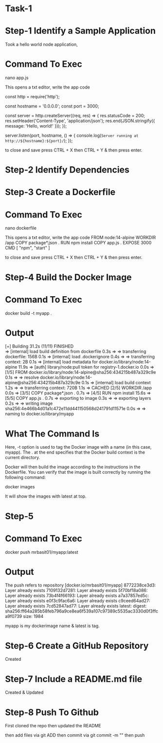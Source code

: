 # Task-1

# Step-1 Identify a Sample Application

Took a hello world node application, 

# Command To Exec
nano app.js

This opens a txt editor, write the app code

const http = require('http');

const hostname = '0.0.0.0';
const port = 3000;

const server = http.createServer((req, res) => {
  res.statusCode = 200;
  res.setHeader('Content-Type', 'application/json');
  res.end(JSON.stringify({ message: 'Hello, world!' }));
});

server.listen(port, hostname, () => {
  console.log(`Server running at http://${hostname}:${port}/`);
});

to close and save press CTRL + X then CTRL + Y & then press enter.

# Step-2 Identify Dependencies

# Step-3 Create a Dockerfile

# Command To Exec
nano dockerfile

This opens a txt editor, write the app code
FROM node:14-alpine
WORKDIR /app
COPY package*.json .
RUN npm install
COPY app.js .
EXPOSE 3000
CMD [ "npm", "start" ]

to close and save press CTRL + X then CTRL + Y & then press enter.

# Step-4 Build the Docker Image

# Command To Exec
docker build -t myapp .

# Output
[+] Building 31.2s (11/11) FINISHED                                            
 => [internal] load build definition from dockerfile                      0.3s
 => => transferring dockerfile: 156B                                      0.1s
 => [internal] load .dockerignore                                         0.4s
 => => transferring context: 2B                                           0.1s
 => [internal] load metadata for docker.io/library/node:14-alpine        11.9s
 => [auth] library/node:pull token for registry-1.docker.io               0.0s
 => [1/5] FROM docker.io/library/node:14-alpine@sha256:434215b487a329c9e  0.1s
 => => resolve docker.io/library/node:14-alpine@sha256:434215b487a329c9e  0.1s
 => [internal] load build context                                         1.2s
 => => transferring context: 720B                                         1.1s
 => CACHED [2/5] WORKDIR /app                                             0.0s
 => [3/5] COPY package*.json .                                            0.7s
 => [4/5] RUN npm install                                                15.6s
 => [5/5] COPY app.js .                                                   0.7s
 => exporting to image                                                    0.3s 
 => => exporting layers                                                   0.2s 
 => => writing image sha256:4e466b4d01a1c472e11dd441150568d241791d11571e  0.0s 
 => => naming to docker.io/library/myapp
 
 # What The Command Is
 Here, -t option is used to tag the Docker image with a name (in this case, myapp). The . at the end specifies that the Docker build context is the current directory.

Docker will then build the image according to the instructions in the Dockerfile. You can verify that the image is built correctly by running the following command:

docker images 

It will show the images with latest at top.

# Step-5 

# Command To Exec
docker push mrbasit01/myapp:latest

# Output
The push refers to repository [docker.io/mrbasit01/myapp]
8772238ce3d3: Layer already exists 
7109132d7281: Layer already exists 
5f70bf18a086: Layer already exists 
73b4f4f66193: Layer already exists 
a7a37857ed5c: Layer already exists 
e0f3c9fac6a6: Layer already exists 
c9ceed64ad27: Layer already exists 
7cd52847ad77: Layer already exists 
latest: digest: sha256:ff64a285b58feb796a9ce8ea6f539a107c97389c5535ac3330d0f3ffca9f0739 size: 1984


myapp is my dockerimage name & latest is tag.

# Step-6 Create a GitHub Repository

Created

# Step-7 Include a README.md file

Created & Updated

# Step-8 Push To Github

First cloned the repo then updated the README

then add files via git ADD
then commit via git commit -m ""
then push


